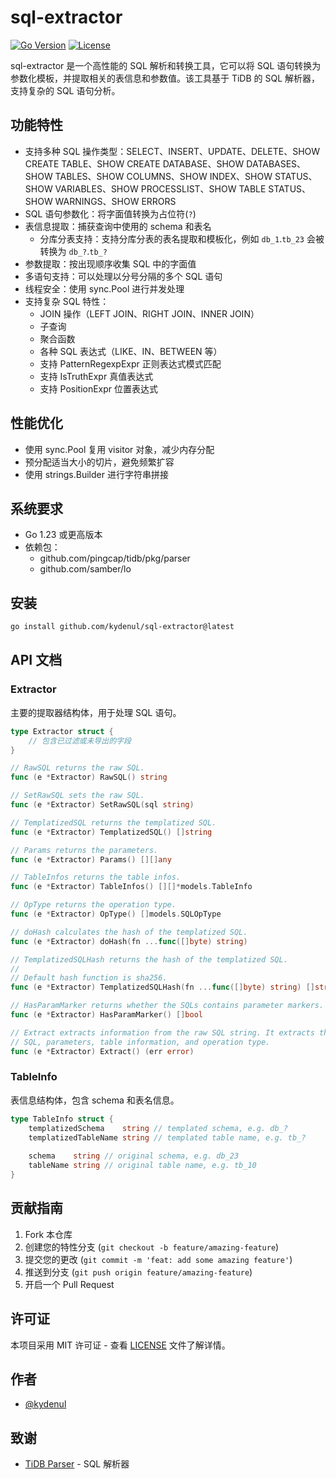 # sql-extractor

[![Go Version](https://img.shields.io/badge/Go-1.23%2B-blue)](https://golang.org/doc/devel/release.html#go1.23)
[![License](https://img.shields.io/badge/License-MIT-green.svg)](https://opensource.org/licenses/MIT)

sql-extractor 是一个高性能的 SQL 解析和转换工具，它可以将 SQL 语句转换为参数化模板，并提取相关的表信息和参数值。该工具基于 TiDB 的 SQL 解析器，支持复杂的 SQL 语句分析。

## 功能特性

- 支持多种 SQL 操作类型：SELECT、INSERT、UPDATE、DELETE、SHOW CREATE TABLE、SHOW CREATE DATABASE、SHOW DATABASES、SHOW TABLES、SHOW COLUMNS、SHOW INDEX、SHOW STATUS、SHOW VARIABLES、SHOW PROCESSLIST、SHOW TABLE STATUS、SHOW WARNINGS、SHOW ERRORS
- SQL 语句参数化：将字面值转换为占位符(`?`)
- 表信息提取：捕获查询中使用的 schema 和表名
  - 分库分表支持：支持分库分表的表名提取和模板化，例如 `db_1`.`tb_23` 会被转换为 `db_?`.`tb_?`
- 参数提取：按出现顺序收集 SQL 中的字面值
- 多语句支持：可以处理以分号分隔的多个 SQL 语句
- 线程安全：使用 sync.Pool 进行并发处理
- 支持复杂 SQL 特性：
  - JOIN 操作（LEFT JOIN、RIGHT JOIN、INNER JOIN）
  - 子查询
  - 聚合函数
  - 各种 SQL 表达式（LIKE、IN、BETWEEN 等）
  - 支持 PatternRegexpExpr 正则表达式模式匹配
  - 支持 IsTruthExpr 真值表达式
  - 支持 PositionExpr 位置表达式

## 性能优化

- 使用 sync.Pool 复用 visitor 对象，减少内存分配
- 预分配适当大小的切片，避免频繁扩容
- 使用 strings.Builder 进行字符串拼接

## 系统要求

- Go 1.23 或更高版本
- 依赖包：
  - github.com/pingcap/tidb/pkg/parser
  - github.com/samber/lo

## 安装

```bash
go install github.com/kydenul/sql-extractor@latest
```

## API 文档

### Extractor

主要的提取器结构体，用于处理 SQL 语句。

```go
type Extractor struct {
    // 包含已过滤或未导出的字段
}

// RawSQL returns the raw SQL.
func (e *Extractor) RawSQL() string 

// SetRawSQL sets the raw SQL.
func (e *Extractor) SetRawSQL(sql string) 

// TemplatizedSQL returns the templatized SQL.
func (e *Extractor) TemplatizedSQL() []string 

// Params returns the parameters.
func (e *Extractor) Params() [][]any 

// TableInfos returns the table infos.
func (e *Extractor) TableInfos() [][]*models.TableInfo 

// OpType returns the operation type.
func (e *Extractor) OpType() []models.SQLOpType 

// doHash calculates the hash of the templatized SQL.
func (e *Extractor) doHash(fn ...func([]byte) string) 

// TemplatizedSQLHash returns the hash of the templatized SQL.
//
// Default hash function is sha256.
func (e *Extractor) TemplatizedSQLHash(fn ...func([]byte) string) []string 

// HasParamMarker returns whether the SQLs contains parameter markers.
func (e *Extractor) HasParamMarker() []bool 

// Extract extracts information from the raw SQL string. It extracts the templatized
// SQL, parameters, table information, and operation type.
func (e *Extractor) Extract() (err error) 
```

### TableInfo

表信息结构体，包含 schema 和表名信息。

```go
type TableInfo struct {
    templatizedSchema    string // templated schema, e.g. db_?
    templatizedTableName string // templated table name, e.g. tb_?
    
    schema    string // original schema, e.g. db_23
    tableName string // original table name, e.g. tb_10
}
```

## 贡献指南

1. Fork 本仓库
2. 创建您的特性分支 (`git checkout -b feature/amazing-feature`)
3. 提交您的更改 (`git commit -m 'feat: add some amazing feature'`)
4. 推送到分支 (`git push origin feature/amazing-feature`)
5. 开启一个 Pull Request

## 许可证

本项目采用 MIT 许可证 - 查看 [LICENSE](LICENSE) 文件了解详情。

## 作者

- [@kydenul](https://github.com/kydenul)

## 致谢

- [TiDB Parser](https://github.com/pingcap/tidb) - SQL 解析器

